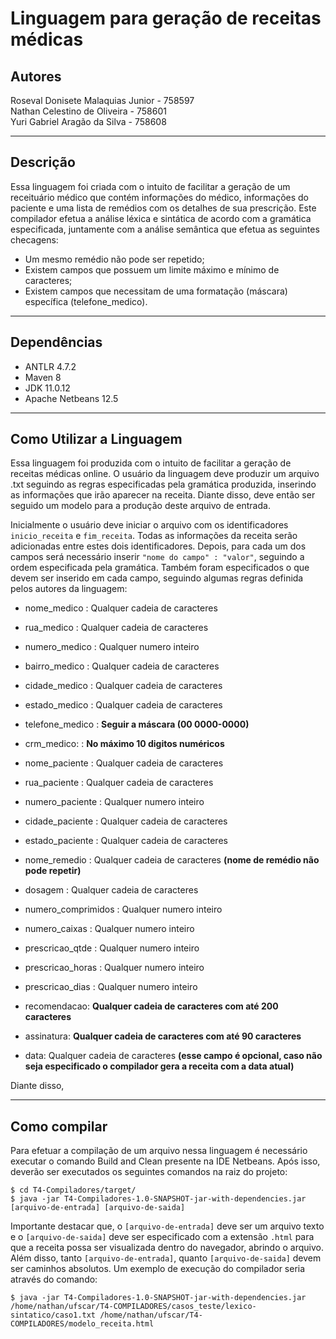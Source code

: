 # Linguagem para geração de receitas médicas

## Autores
Roseval Donisete Malaquias Junior - 758597 </br>
Nathan Celestino de Oliveira - 758601 </br>
Yuri Gabriel Aragão da Silva - 758608

---
## Descrição
Essa linguagem foi criada com o intuito de facilitar a geração de um receituário médico que contém informações do médico,
informações do paciente e uma lista de remédios com os detalhes de sua prescrição.
Este compilador efetua a análise léxica e sintática de acordo com a gramática especificada, juntamente com a análise semântica
que efetua as seguintes checagens:

* Um mesmo remédio não pode ser repetido;
* Existem campos que possuem um limite máximo e mínimo de caracteres;
* Existem campos que necessitam de uma formatação (máscara) específica (telefone_medico).

---
## Dependências

* ANTLR 4.7.2
* Maven 8
* JDK 11.0.12
* Apache Netbeans 12.5

---
## Como Utilizar a Linguagem

Essa linguagem foi produzida com o intuito de facilitar a geração de receitas médicas online. O usuário da linguagem deve produzir um arquivo .txt seguindo as regras especificadas pela gramática produzida, inserindo as informações que irão aparecer na receita. Diante disso, deve então ser seguido um modelo para a produção deste arquivo de entrada.

Inicialmente o usuário deve iniciar o arquivo com os identificadores ``inicio_receita`` e ``fim_receita``. Todas as informações da receita serão adicionadas entre estes dois identificadores. Depois, para cada um dos campos será necessário inserir ``"nome do campo" : "valor"``, seguindo a ordem especificada pela gramática. Também foram especificados o que devem ser inserido em cada campo, seguindo algumas regras definida pelos autores da linguagem:


- nome_medico : Qualquer cadeia de caracteres
- rua_medico : Qualquer cadeia de caracteres
- numero_medico : Qualquer numero inteiro
- bairro_medico : Qualquer cadeia de caracteres
- cidade_medico : Qualquer cadeia de caracteres
- estado_medico : Qualquer cadeia de caracteres
- telefone_medico : **Seguir a máscara (00 0000-0000)**
- crm_medico: : **No máximo 10 digitos numéricos**

- nome_paciente : Qualquer cadeia de caracteres
- rua_paciente : Qualquer cadeia de caracteres
- numero_paciente : Qualquer numero inteiro
- cidade_paciente : Qualquer cadeia de caracteres
- estado_paciente : Qualquer cadeia de caracteres

- nome_remedio : Qualquer cadeia de caracteres **(nome de remédio não pode repetir)**
- dosagem : Qualquer cadeia de caracteres
- numero_comprimidos : Qualquer numero inteiro
- numero_caixas : Qualquer numero inteiro
- prescricao_qtde : Qualquer numero inteiro
- prescricao_horas : Qualquer numero inteiro
- prescricao_dias : Qualquer numero inteiro

- recomendacao: **Qualquer cadeia de caracteres com até 200 caracteres**

- assinatura: **Qualquer cadeia de caracteres com até 90 caracteres**

- data: Qualquer cadeia de caracteres **(esse campo é opcional, caso não seja especificado o compilador gera a receita com a data atual)**

Diante disso,

---
## Como compilar

Para efetuar a compilação de um arquivo nessa linguagem é necessário executar o comando Build and Clean presente na IDE Netbeans.
Após isso, deverão ser executados os seguintes comandos na raiz do projeto:
```
$ cd T4-Compiladores/target/
$ java -jar T4-Compiladores-1.0-SNAPSHOT-jar-with-dependencies.jar [arquivo-de-entrada] [arquivo-de-saida]
```

Importante destacar que, o ``[arquivo-de-entrada]`` deve ser um arquivo texto e o ``[arquivo-de-saida]`` deve ser especificado com a extensão ``.html`` para que a receita possa ser visualizada dentro do navegador, abrindo o arquivo. Além disso, tanto ``[arquivo-de-entrada]``, quanto ``[arquivo-de-saida]`` devem ser caminhos absolutos. Um exemplo de execução do compilador seria através do comando:

```
$ java -jar T4-Compiladores-1.0-SNAPSHOT-jar-with-dependencies.jar /home/nathan/ufscar/T4-COMPILADORES/casos_teste/lexico-sintatico/caso1.txt /home/nathan/ufscar/T4-COMPILADORES/modelo_receita.html
```

